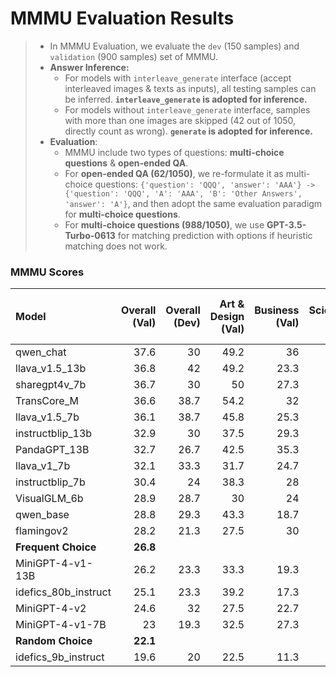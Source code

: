 # MMMU Evaluation Results

> - In MMMU Evaluation, we evaluate the `dev` (150 samples) and `validation` (900 samples) set of MMMU. 
> - **Answer Inference:**
>   - For models with `interleave_generate` interface (accept interleaved images & texts as inputs), all testing samples can be inferred. **`interleave_generate` is adopted for inference.**
>   - For models without `interleave_generate` interface, samples with more than one images are skipped (42 out of 1050, directly count as wrong). **`generate` is adopted for inference.**
> - **Evaluation**:
>   - MMMU include two types of questions: **multi-choice questions** & **open-ended QA**. 
>   - For **open-ended QA (62/1050)**, we re-formulate it as multi-choice questions: `{'question': 'QQQ', 'answer': 'AAA'} -> {'question': 'QQQ', 'A': 'AAA', 'B': 'Other Answers', 'answer': 'A'}`, and then adopt the same evaluation paradigm for **multi-choice questions**. 
>   - For **multi-choice questions (988/1050)**, we use **GPT-3.5-Turbo-0613** for matching prediction with options if heuristic matching does not work. 

### MMMU Scores

| Model                | Overall<br>(Val) | Overall<br>(Dev) | Art & Design<br>(Val) | Business<br>(Val) | Science<br>(Val) | Health & Medicine<br>(Val) | Humanities & Social Science<br>(Val) | Tech & Engineering<br>(Val) |
| :------------------- | ---------------: | ---------------: | --------------------: | ----------------: | ---------------: | -------------------------: | -----------------------------------: | --------------------------: |
| qwen_chat            |             37.6 |               30 |                  49.2 |                36 |               28 |                       32.7 |                                 55.8 |                        31.9 |
| llava_v1.5_13b       |             36.8 |               42 |                  49.2 |              23.3 |               36 |                         34 |                                 51.7 |                        33.3 |
| sharegpt4v_7b        |             36.7 |               30 |                    50 |              27.3 |             26.7 |                       37.3 |                                   50 |                        34.8 |
| TransCore_M          |             36.6 |             38.7 |                  54.2 |                32 |             27.3 |                         32 |                                 49.2 |                        32.4 |
| llava_v1.5_7b        |             36.1 |             38.7 |                  45.8 |              25.3 |               34 |                         32 |                                 48.3 |                        35.7 |
| instructblip_13b     |             32.9 |               30 |                  37.5 |              29.3 |               32 |                       28.7 |                                 37.5 |                        33.8 |
| PandaGPT_13B         |             32.7 |             26.7 |                  42.5 |              35.3 |               30 |                       29.3 |                                 45.8 |                        21.9 |
| llava_v1_7b          |             32.1 |             33.3 |                  31.7 |              24.7 |             31.3 |                         32 |                                 37.5 |                        35.2 |
| instructblip_7b      |             30.4 |               24 |                  38.3 |                28 |               22 |                       30.7 |                                 39.2 |                        28.6 |
| VisualGLM_6b         |             28.9 |             28.7 |                    30 |                24 |               28 |                         28 |                                 40.8 |                        26.2 |
| qwen_base            |             28.8 |             29.3 |                  43.3 |              18.7 |             25.3 |                       32.7 |                                 42.5 |                        19.5 |
| flamingov2           |             28.2 |             21.3 |                  27.5 |                30 |             28.7 |                         28 |                                 33.3 |                        24.3 |
| **Frequent Choice**  |         **26.8** |                  |                       |                   |                  |                            |                                      |                             |
| MiniGPT-4-v1-13B     |             26.2 |             23.3 |                  33.3 |              19.3 |             28.7 |                         26 |                                 34.2 |                          21 |
| idefics_80b_instruct |             25.1 |             23.3 |                  39.2 |              17.3 |             23.3 |                         24 |                                 48.3 |                        11.4 |
| MiniGPT-4-v2         |             24.6 |               32 |                  27.5 |              22.7 |             21.3 |                         28 |                                 33.3 |                          19 |
| MiniGPT-4-v1-7B      |               23 |             19.3 |                  32.5 |              27.3 |             18.7 |                       17.3 |                                   15 |                        26.2 |
| **Random Choice**    |         **22.1** |                  |                       |                   |                  |                            |                                      |                             |
| idefics_9b_instruct  |             19.6 |               20 |                  22.5 |              11.3 |             20.7 |                       23.3 |                                 31.7 |                        13.3 |